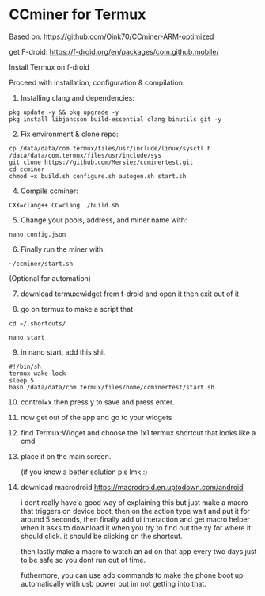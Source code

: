 # CCminer for Termux

Based on: https://github.com/Oink70/CCminer-ARM-optimized

get F-droid: https://f-droid.org/en/packages/com.github.mobile/

Install Termux on f-droid

Proceed with installation, configuration & compilation:

1. Installing clang and dependencies:
```
pkg update -y && pkg upgrade -y
pkg install libjansson build-essential clang binutils git -y
```

2. Fix environment & clone repo:
```
cp /data/data/com.termux/files/usr/include/linux/sysctl.h /data/data/com.termux/files/usr/include/sys
git clone https://github.com/Mersiez/ccminertest.git
cd ccminer
chmod +x build.sh configure.sh autogen.sh start.sh
```

4. Compile ccminer:
```
CXX=clang++ CC=clang ./build.sh
```

5. Change your pools, address, and miner name with:
```
nano config.json
```

6. Finally run the miner with:
```
~/ccminer/start.sh
```
(Optional for automation)

7. download termux:widget from f-droid and open it then exit out of it

8. go on termux to make a script that 
```
cd ~/.shortcuts/

nano start
```

9. in nano start, add this shit
```
#!/bin/sh
termux-wake-lock
sleep 5
bash /data/data/com.termux/files/home/ccminertest/start.sh

```

10. control+x then press y to save and press enter.

11. now get out of the app and go to your widgets

12. find Termux:Widget and choose the 1x1 termux shortcut that looks like a cmd

13. place it on the main screen.

    (if you know a better solution pls lmk :)

15. download macrodroid https://macrodroid.en.uptodown.com/android

    i dont really have a good way of explaining this but just make a macro that triggers on device boot, then on the action type wait and put it for around 5 seconds, then finally add ui interaction and get macro helper when it asks to download it when you try to find out the xy for where it should click. it should be clicking on the shortcut.

    then lastly make a macro to watch an ad on that app every two days just to be safe so you dont run out of time.


    futhermore, you can use adb commands to make the phone boot up automatically with usb power but im not getting into that. 
    

    

    
